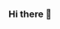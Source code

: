 ### Hi there 👋

<!--
This is my Github Repo for my RMIT Intro to IT Unit - COSC2196 

Here are some ideas to get you started:

I’m currently working on creating a personal profile page
I’m currently learning HTML, CSS and how to use GitHub

-->

